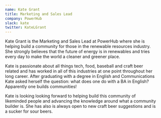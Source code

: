 ```yaml
---
name: Kate Grant
title: Marketing and Sales Lead
company: PowerHub
slack: kate
twitter: KateLGrant
---
```


Kate Grant is the Marketing and Sales Lead at PowerHub where she is helping build a community for those in the renewable resources industry. She strongly believes that the future of energy is in renewables and tries every day to make the world a cleaner and greener place. 

Kate is passionate about all things tech, food, baseball and craft beer related and has worked in all of this industries at one point throughout her long career. After graduating with a degree in English and Communications Kate asked herself the question: what does one do with a BA in English? Apparently one builds communities! 

Kate is looking looking forward to helping build this community of likeminded people and advancing the knowledge around what a community builder is. She has also is always open to new craft beer suggestions and is a sucker for sour beers. 

